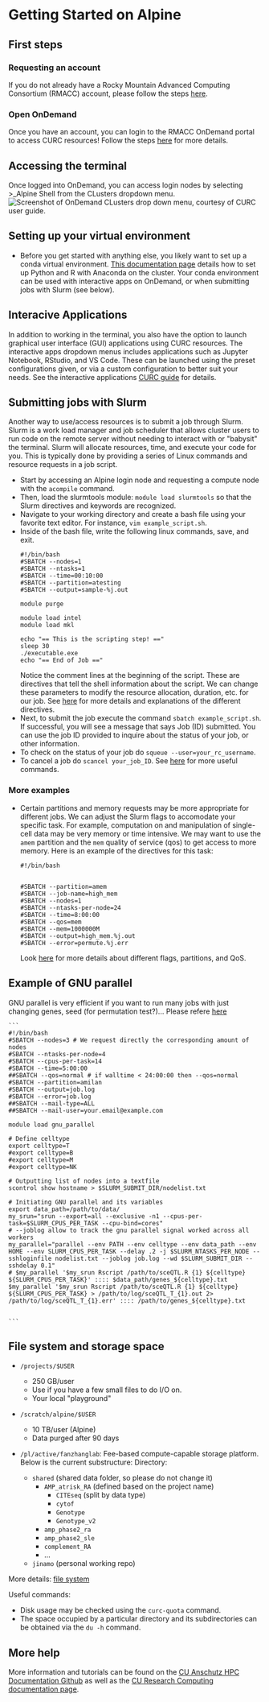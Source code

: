 # Getting Started on Alpine

## First steps
### Requesting an account
If you do not already have a Rocky Mountain Advanced Computing Consortium (RMACC) account, please follow the steps [here](https://curc.readthedocs.io/en/latest/access/rmacc.html).

### Open OnDemand
Once you have an account, you can login to the RMACC OnDemand portal to access CURC resources! Follow the steps [here](https://curc.readthedocs.io/en/latest/access/rmacc.html#logging-in-to-open-ondemand) for more details.

## Accessing the terminal
Once logged into OnDemand, you can access login nodes by selecting >_Alpine Shell from the CLusters dropdown menu.
![Screenshot of OnDemand CLusters drop down menu, courtesy of CURC user guide.](https://curc.readthedocs.io/en/latest/_images/shell_access.png)

## Setting up your virtual environment
- Before you get started with anything else, you likely want to set up a conda virtual environment. [This documentation page](https://curc.readthedocs.io/en/latest/software/python.html) details how to set up Python and R with Anaconda on the cluster. Your conda environment can be used with interactive apps on OnDemand, or when submitting jobs with Slurm (see below).

## Interacive Applications
In addition to working in the terminal, you also have the option to launch graphical user interface (GUI) applications using CURC resources. The interactive apps dropdown menus includes applications such as Jupyter Notebook, RStudio, and VS Code. These can be launched using the preset configurations given, or via a custom configuration to better suit your needs. See the interactive applications [CURC guide](https://curc.readthedocs.io/en/latest/gateways/OnDemand.html#jupyter-session) for details.

## Submitting jobs with Slurm
Another way to use/access resources is to submit a job through Slurm. Slurm is a work load manager and job scheduler that allows cluster users to run code on the remote server without needing to interact with or "babysit" the terminal. Slurm will allocate resources, time, and execute your code for you. This is typically done by providing a series of Linux commands and resource requests in a job script. 
- Start by accessing an Alpine login node and requesting a compute node with the `acompile` command.
- Then, load the slurmtools module: `module load slurmtools` so that the Slurm directives and keywords are recognized.
- Navigate to your working directory and create a bash file using your favorite text editor. For instance, `vim example_script.sh`.
- Inside of the bash file, write the following linux commands, save, and exit.
    ```
    #!/bin/bash
    #SBATCH --nodes=1
    #SBATCH --ntasks=1
    #SBATCH --time=00:10:00
    #SBATCH --partition=atesting
    #SBATCH --output=sample-%j.out

    module purge

    module load intel
    module load mkl

    echo "== This is the scripting step! =="
    sleep 30
    ./executable.exe
    echo "== End of Job =="
    ```
    Notice the comment lines at the beginning of the script. These are directives that tell the shell information about the script. We can change these parameters to modify the resource allocation, duration, etc. for our job. See [here](https://curc.readthedocs.io/en/latest/running-jobs/batch-jobs.html) for more details and explanations of the different directives.
- Next, to submit the job execute the command `sbatch example_script.sh`. If successful, you will see a message that says Job (ID) submitted. You can use the job ID provided to inquire about the status of your job, or other information.
- To check on the status of your job do `squeue --user=your_rc_username`.
- To cancel a job do `scancel your_job_ID`. See [here](https://curc.readthedocs.io/en/latest/running-jobs/slurm-commands.html#) for more useful commands.

### More examples
- Certain partitions and memory requests may be more appropriate for different jobs. We can adjust the Slurm flags to accomodate your specific task. For example, computation on and manipulation of single-cell data may be very memory or time intensive. We may want to use the `amem` partition and the `mem` quality of service (qos) to get access to more memory. Here is an example of the directives for this task:
    ```
    #!/bin/bash


    #SBATCH --partition=amem
    #SBATCH --job-name=high_mem
    #SBATCH --nodes=1
    #SBATCH --ntasks-per-node=24
    #SBATCH --time=8:00:00
    #SBATCH --qos=mem
    #SBATCH --mem=1000000M
    #SBATCH --output=high_mem.%j.out
    #SBATCH --error=permute.%j.err
    ```
    Look [here](https://curc.readthedocs.io/en/latest/running-jobs/job-resources.html#) for more details about different flags, partitions, and QoS.

## Example of GNU parallel
GNU parallel is very efficient if you want to run many jobs with just changing genes, seed (for permutation test?)... Please refere [here](https://github.com/kf-cuanschutz/CU-Anschutz-HPC-documentation/blob/main/Office-hours-presentation-files/GNU_parallel_presentation.pdf) 

    ```
    #!/bin/bash
    #SBATCH --nodes=3 # We request directly the corresponding amount of nodes
    #SBATCH --ntasks-per-node=4
    #SBATCH --cpus-per-task=14
    #SBATCH --time=5:00:00
    ##SBATCH --qos=normal # if walltime < 24:00:00 then --qos=normal
    #SBATCH --partition=amilan
    #SBATCH --output=job.log
    #SBATCH --error=job.log
    ##SBATCH --mail-type=ALL
    ##SBATCH --mail-user=your.email@example.com
    
    module load gnu_parallel
    
    # Define celltype
    export celltype=T
    #export celltype=B
    #export celltype=M
    #export celltype=NK
    
    # Outputting list of nodes into a textfile
    scontrol show hostname > $SLURM_SUBMIT_DIR/nodelist.txt
    
    # Initiating GNU parallel and its variables
    export data_path=/path/to/data/
    my_srun="srun --export=all --exclusive -n1 --cpus-per-task=$SLURM_CPUS_PER_TASK --cpu-bind=cores"
    # --joblog allow to track the gnu parallel signal worked across all workers
    my_parallel="parallel --env PATH --env celltype --env data_path --env HOME --env SLURM_CPUS_PER_TASK --delay .2 -j $SLURM_NTASKS_PER_NODE --sshloginfile nodelist.txt --joblog job.log --wd $SLURM_SUBMIT_DIR --sshdelay 0.1"
    # $my_parallel '$my_srun Rscript /path/to/sceQTL.R {1} ${celltype} ${SLURM_CPUS_PER_TASK}' :::: $data_path/genes_${celltype}.txt
    $my_parallel '$my_srun Rscript /path/to/sceQTL.R {1} ${celltype} ${SLURM_CPUS_PER_TASK} > /path/to/log/sceQTL_T_{1}.out 2> /path/to/log/sceQTL_T_{1}.err' :::: /path/to/genes_${celltype}.txt


    ```


## File system and storage space
- `/projects/$USER`
  - 250 GB/user
  - Use if you have a few small files to do I/O on.
  - Your local "playground"
  
- `/scratch/alpine/$USER`
  - 10 TB/user (Alpine) 
  - Data purged after 90 days

- `/pl/active/fanzhanglab`: Fee-based compute-capable storage platform. Below is the current substructure:
Directory:
  - `shared` (shared data folder, so please do not change it)
    - `AMP_atrisk_RA` (defined based on the project name)
      - `CITEseq` (split by data type)
      - `cytof`
      - `Genotype`
      - `Genotype_v2`
    - `amp_phase2_ra` 
    - `amp_phase2_sle`
    - `complement_RA` 
    - ... 
  - `jinamo` (personal working repo)


More details: [file system](https://curc.readthedocs.io/en/latest/compute/filesystems.html)


Useful commands:
- Disk usage may be checked using the `curc-quota` command. 
- The space occupied by a particular directory and its subdirectories can be obtained via the `du -h` command.
    
    
## More help
More information and tutorials can be found on the [CU Anschutz HPC Documentation Github](https://github.com/kf-cuanschutz/CU-Anschutz-HPC-documentation) as well as the [CU Research Computing documentation page](https://curc.readthedocs.io/en/latest/index.html). 
